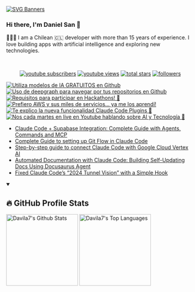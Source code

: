 [![SVG Banners](https://svg-banners.vercel.app/api?type=typeWriter&text1=Daniel%20San%20👨🏽‍💻%20|%20Serverless%20|%20Code%20GPT%20❤️&width=800&height=110)](https://github.com/Akshay090/svg-banners)

### Hi there, I'm Daniel San 👋

👨🏽‍💻 I am a Chilean 🇨🇱 developer with more than 15 years of experience. I love building apps with artificial intelligence and exploring new technologies.

<br>
<p align="center">
  <a href="https://www.youtube.com/@daniiielsan?sub_confirmation=1">
    <img alt="youtube subscribers" title="Subscribe to my YouTube channel" src="https://custom-icon-badges.demolab.com/youtube/channel/subscribers/UCNabExUbWCar1WvCGWaPNdQ?color=%23E05D44&label=SUBSCRIBE&logo=video&logoColor=white&style=for-the-badge&labelColor=CE4630"/></a>
  <a href="https://www.youtube.com/@daniiielsan?sub_confirmation=1">
    <img alt="youtube views" title="YouTube views" src="https://custom-icon-badges.demolab.com/youtube/channel/views/UCNabExUbWCar1WvCGWaPNdQ?color=%23E1AD0E&logo=video&logoColor=white&style=for-the-badge&labelColor=C79600"/></a> 
  <a href="https://github.com/davila7?tab=repositories&sort=stargazers">
    <img alt="total stars" title="Total stars on GitHub" src="https://custom-icon-badges.demolab.com/github/stars/davila7?color=55960c&style=for-the-badge&labelColor=488207&logo=star"/></a>
  <a href="https://github.com/davila7?tab=followers">
    <img alt="followers" title="Follow me on Github" src="https://custom-icon-badges.demolab.com/github/followers/davila7?color=236ad3&labelColor=1155ba&style=for-the-badge&logo=person-add&label=Follow&logoColor=white"/></a>
</p>
<!--
<details open> 
    <summary><h3>📺 Latest YouTube Videos</h3></summary> -->

<!-- BEGIN YOUTUBE-CARDS -->
[![Utiliza modelos de IA GRATUITOS en Github](https://ytcards.demolab.com/?id=eKBH34CPSIQ&title=Utiliza+modelos+de+IA+GRATUITOS+en+Github&lang=en&timestamp=1760895396&background_color=%230d1117&title_color=%23ffffff&stats_color=%23dedede&max_title_lines=1&width=250&border_radius=5 "Utiliza modelos de IA GRATUITOS en Github")](https://www.youtube.com/shorts/eKBH34CPSIQ)
[![Uso de deepgraph para navegar por tus repositorios en Github](https://ytcards.demolab.com/?id=WOIrENILKBI&title=Uso+de+deepgraph+para+navegar+por+tus+repositorios+en+Github&lang=en&timestamp=1760743951&background_color=%230d1117&title_color=%23ffffff&stats_color=%23dedede&max_title_lines=1&width=250&border_radius=5 "Uso de deepgraph para navegar por tus repositorios en Github")](https://www.youtube.com/shorts/WOIrENILKBI)
[![Requisitos para participar en Hackathons! 👀](https://ytcards.demolab.com/?id=uT4BZmylRrA&title=Requisitos+para+participar+en+Hackathons%21+%F0%9F%91%80&lang=en&timestamp=1760719960&background_color=%230d1117&title_color=%23ffffff&stats_color=%23dedede&max_title_lines=1&width=250&border_radius=5 "Requisitos para participar en Hackathons! 👀")](https://www.youtube.com/shorts/uT4BZmylRrA)
[![Prefiero AWS y sus miles de servicios... ya me los aprendí!](https://ytcards.demolab.com/?id=zH7Al38Vcow&title=Prefiero+AWS+y+sus+miles+de+servicios...+ya+me+los+aprend%C3%AD%21&lang=en&timestamp=1760641770&background_color=%230d1117&title_color=%23ffffff&stats_color=%23dedede&max_title_lines=1&width=250&border_radius=5 "Prefiero AWS y sus miles de servicios... ya me los aprendí!")](https://www.youtube.com/shorts/zH7Al38Vcow)
[![Te explico la nueva funcionalidad Claude Code Plugins 👀](https://ytcards.demolab.com/?id=SZwCqa9Je1M&title=Te+explico+la+nueva+funcionalidad+Claude+Code+Plugins+%F0%9F%91%80&lang=en&timestamp=1760639606&background_color=%230d1117&title_color=%23ffffff&stats_color=%23dedede&max_title_lines=1&width=250&border_radius=5 "Te explico la nueva funcionalidad Claude Code Plugins 👀")](https://www.youtube.com/watch?v=SZwCqa9Je1M)
[![Nos cada martes en live en Youtube hablando sobre AI y Tecnología 🙌](https://ytcards.demolab.com/?id=fnYMMbQOGzY&title=Nos+cada+martes+en+live+en+Youtube+hablando+sobre+AI+y+Tecnolog%C3%ADa+%F0%9F%99%8C&lang=en&timestamp=1760630322&background_color=%230d1117&title_color=%23ffffff&stats_color=%23dedede&max_title_lines=1&width=250&border_radius=5 "Nos cada martes en live en Youtube hablando sobre AI y Tecnología 🙌")](https://www.youtube.com/shorts/fnYMMbQOGzY)
<!-- END YOUTUBE-CARDS -->
<!--
</details>
 -->
 <!--
<details open> 
    <summary><h2>📝 Blog post</h2></summary>
-->
<!-- BLOG-POST-LIST:START -->
- [Claude Code + Supabase Integration: Complete Guide with Agents, Commands and MCP](https://medium.com/@dan.avila7/claude-code-supabase-integration-complete-guide-with-agents-commands-and-mcp-427613d9051e?source=rss-3a9533f001c5------2)
- [Complete Guide to setting up Git Flow in Claude Code](https://medium.com/@dan.avila7/complete-guide-to-setting-up-git-flow-in-claude-code-616477941f78?source=rss-3a9533f001c5------2)
- [Step-by-step guide to connect Claude Code with Google Cloud Vertex AI](https://medium.com/@dan.avila7/step-by-step-guide-to-connect-claude-code-with-google-cloud-vertex-ai-17e7916e711e?source=rss-3a9533f001c5------2)
- [Automated Documentation with Claude Code: Building Self-Updating Docs Using Docusaurus Agent](https://medium.com/@dan.avila7/automated-documentation-with-claude-code-building-self-updating-docs-using-docusaurus-agent-2c85d3ec0e19?source=rss-3a9533f001c5------2)
- [Fixed Claude Code’s “2024 Tunnel Vision” with a Simple Hook](https://medium.com/@dan.avila7/fixed-claude-codes-2024-tunnel-vision-with-a-simple-hook-cb32cfaf9b27?source=rss-3a9533f001c5------2)
<!-- BLOG-POST-LIST:END -->
<!--
</details>
-->

<details open> 
  <summary><h2>🔥 GitHub Profile Stats</h2></summary>
<!-- https://github.com/anuraghazra/github-readme-stats -->

  <a href="https://github.com/anuraghazra/github-readme-stats"><img alt="Davila7's Github Stats" src="https://denvercoder1-github-readme-stats.vercel.app/api/?username=davila7&show_icons=true&include_all_commits=true&count_private=true&theme=react&hide_border=true&bg_color=1F222E&title_color=F85D7F&icon_color=F8D866" height="192px"/></a>
  <a href="https://github.com/anuraghazra/github-readme-stats"><img alt="Davila7's Top Languages" src="https://github-readme-stats.vercel.app/api/top-langs/?username=davila7&langs_count=8&layout=compact&theme=react&hide_border=true&bg_color=1F222E&title_color=F85D7F&icon_color=F8D866&hide=Jupyter%20Notebook" height="192px"/></a>
  
</details>

